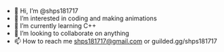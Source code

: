 - 👋 Hi, I’m @shps181717
- 👀 I’m interested in coding and making animations
- 🌱 I’m currently learning C++
- 💞️ I’m looking to collaborate on anything
- 📫 How to reach me shps181717@gmail.com or guilded.gg/shps181717

<!---
shps181717/shps181717 is a ✨ special ✨ repository because its `README.md` (this file) appears on your GitHub profile.
You can click the Preview link to take a look at your changes.
--->
